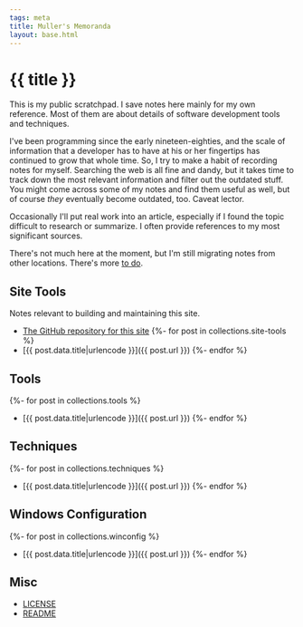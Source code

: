 ```yaml
---
tags: meta
title: Muller's Memoranda
layout: base.html
---
```

# {{ title }}

This is my public scratchpad. I save notes here mainly for my own reference. Most of them are about details of software development tools and techniques.

I've been programming since the early nineteen-eighties, and the scale of information that a developer has to have at his or her fingertips has continued to grow that whole time. So, I try to make a habit of recording notes for myself. Searching the web is all fine and dandy, but it takes time to track down the most relevant information and filter out the outdated stuff. You might come across some of my notes and find them useful as well, but of course _they_ eventually become outdated, too. Caveat lector.

Occasionally I'll put real work into an article, especially if I found the topic difficult to research or summarize. I often provide references to my most significant sources.

There's not much here at the moment, but I'm still migrating notes from other locations. There's more [to do](TODO).

## Site Tools
Notes relevant to building and maintaining this site.
- [The GitHub repository for this site](https://github.com/dwmuller/dwmuller.github.io)
{%- for post in collections.site-tools %}
- [{{ post.data.title|urlencode }}]({{ post.url }})
{%- endfor %}

## Tools
{%- for post in collections.tools %}
- [{{ post.data.title|urlencode  }}]({{ post.url }})
{%- endfor %}

## Techniques
{%- for post in collections.techniques %}
- [{{ post.data.title|urlencode  }}]({{ post.url }})
{%- endfor %}

## Windows Configuration
{%- for post in collections.winconfig %}
- [{{ post.data.title|urlencode }}]({{ post.url }})
{%- endfor %}

## Misc

- [LICENSE](LICENSE)
- [README](README)
